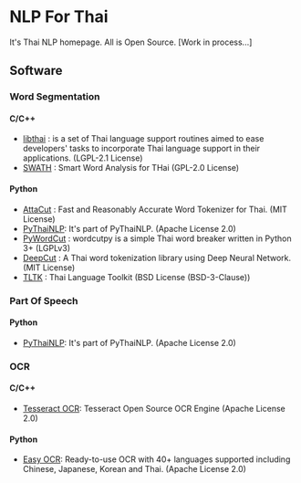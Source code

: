 # NLP For Thai

It's Thai NLP homepage. All is Open Source. [Work in process...]

## Software

### Word Segmentation

#### C/C++

- [libthai](https://github.com/tlwg/libthai) : is a set of Thai language support routines aimed to ease developers' tasks to incorporate Thai language support in their applications. (LGPL-2.1 License)
- [SWATH](https://github.com/tlwg/swath) : Smart Word Analysis for THai (GPL-2.0 License)

#### Python
- [AttaCut](https://github.com/PyThaiNLP/attacut) : Fast and Reasonably Accurate Word Tokenizer for Thai. (MIT License)
- [PyThaiNLP](https://github.com/PyThaiNLP/pythainlp): It's part of PyThaiNLP. (Apache License 2.0)
- [PyWordCut](https://github.com/veer66/wordcutpy) : wordcutpy is a simple Thai word breaker written in Python 3+ (LGPLv3)
- [DeepCut](https://github.com/rkcosmos/deepcut) : A Thai word tokenization library using Deep Neural Network. (MIT License)
- [TLTK](https://pypi.org/project/tltk/) : Thai Language Toolkit (BSD License (BSD-3-Clause))

### Part Of Speech

#### Python
- [PyThaiNLP](https://github.com/PyThaiNLP/pythainlp): It's part of PyThaiNLP. (Apache License 2.0)

### OCR

#### C/C++
- [Tesseract OCR](https://github.com/tesseract-ocr/tesseract): Tesseract Open Source OCR Engine (Apache License 2.0)

#### Python
- [Easy OCR](https://github.com/JaidedAI/EasyOCR): Ready-to-use OCR with 40+ languages supported including Chinese, Japanese, Korean and Thai. (Apache License 2.0)
